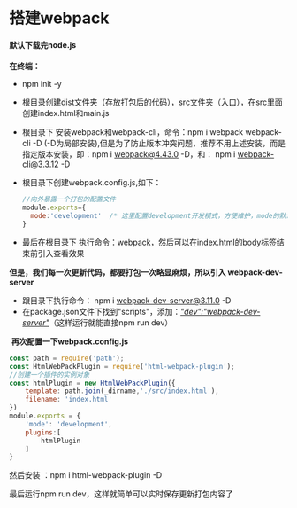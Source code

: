 # 搭建webpack

#### 默认下载完node.js

**在终端：**

- npm init -y

- 根目录创建dist文件夹（存放打包后的代码），src文件夹（入口），在src里面创建index.html和main.js

- 根目录下 安装webpack和webpack-cli，命令：npm i webpack webpack-cli -D                  (-D为局部安装),但是为了防止版本冲突问题，推荐不用上述安装，而是指定版本安装，即：npm i webpack@4.43.0 -D，和：   npm i webpack-cli@3.3.12 -D

- 根目录下创建webpack.config.js,如下：

  ```js
  //向外暴露一个打包的配置文件
  module.exports={
  	mode:'development'  /* 这里配置development开发模式，方便维护，mode的默认配置就是production，就是说如果你不配置mode默认值是生产模式（压缩后的）*/
  }
  ```

- 最后在根目录下   执行命令：webpack，然后可以在index.html的body标签结束前引入查看效果



**但是，我们每一次更新代码，都要打包一次略显麻烦，所以引入 webpack-dev-server**

- 跟目录下执行命令： npm i webpack-dev-server@3.11.0 -D  
- 在package.json文件下找到"scripts"，添加：*<u>"dev":"webpack-dev-server"</u>*（这样运行就能直接npm run dev）

​	**再次配置一下webpack.config.js**

```js
const path = require('path');
const HtmlWebPackPlugin = require('html-webpack-plugin');
//创建一个插件的实例对象
const htmlPlugin = new HtmlWebPackPlugin({
    template: path.join(_dirname,'./src/index.html'),
    filename: 'index.html'
})
module.exports = {
    'mode': 'development',
    plugins:[
        htmlPlugin
    ]
}
```

然后安装 ：npm i html-webpack-plugin -D

最后运行npm run dev，这样就简单可以实时保存更新打包内容了